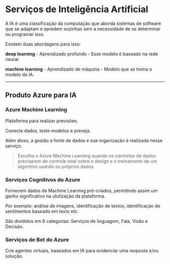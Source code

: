 # Serviços de Inteligência Artificial

A IA é uma classificação da computação que aborda sistemas de software que se adaptam e apredem sozinhas sem a necessidade de se determinar ou programar isso.

Existem duas abordagens para isso:

**deep learning** - Aprendizado profundo - Esse modelo é baseado na rede neural. 

**machine learning** - Aprendizado de máquina - Modelo que se treina o modelo da IA.

---
## Produto Azure para IA

### Azure Machine Learning

Plataforma para realizar previsões. 

Conecte dados, teste modelos e preveja. 

Além disso, a gestão a fonte de dados e sua organização é realizada nesse serviço. 

> Escolha o Azure Machine Learning quando os cientistas de dados precisarem de controle total sobre o design e o treinamento de um algoritmo usando os próprios dados.

### Serviços Cognitivos do Azure

Fornecem dados de Machine Learning pré-criados, permitindo assim um ganho significativo na utulização da plataforma.

Por exemplo: análise de imagens, identificação de textos, identificação de sentimentos baseado em texto etc.

São divididos em 6 categorias: Serviços de linguagem, Fala, Visão e Decisão.

### Serviços de Bot do Azure

Crie agentes virtuais, baseados em IA para evidenciar uma resposta e/ou solução.